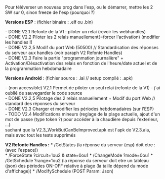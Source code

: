 Pour téléverser un nouveau prog dans l'esp, ou le démarrer, mettre les 2 SW sur 0, sinon freeze de l'esp (pourquoi ?)

**Versions ESP** : (fichier binaire : .elf ou .bin)

\- DONE	V2.1  	Refonte de la V1 : piloter un relai (revoir les webhandles)<br>
\- DONE	V2.2  	Piloter les 2 relais manuellement(=forcer l'activation) (modifier les handles !)<br>
\- DONE	V2.2,5	Modif du port Web (50500) // Standardisation des réponses du serveur aux handles (voir paraph V2 Refonte Handles)<br>
\- DONE	V2.3    Faire la partie "programmation journalière" + Activation/Désactivation des relais en fonction de l'heure/date actuel et de la programmation hebdomadaire <br>

**Versions Android** : (fichier source : .iai // setup compilé : .apk)

\- (non accessible)	V2.1	Permet de piloter un seul relai (refonte de la V1) - j'ai oublié de sauvegarder le code source<br>
\- DONE 	V2.2,5	Pilotage des 2 relais manuellement + Modif du port Web // standard des réponses du serveur<br>
\- DONE   V2.3    Charger et modifier les périodes hebdomadaires (sur l'ESP)<br>
\- TODO   V2.4    Modifications mineurs (reglage de la plage actuelle, ajout d'un mot de passe (type token ?) pour accéder à la chaudière depuis l'exterieur, ...)<br>
sachant que la V2.3_WorkButCanBeImproved.apk est l'apk de V2.3.aia, mais avec tout les tests supprimés

**V2 Refonte Handles :**
  \* /GetStates (la réponse du serveur (esp) doit etre : <CC1State> <CC2State> (avec l'espace))<br>
  \* /ForceState ?circuit=1ou2 & state=0ou1
  \* /ChangeMode ?mode=0ou1
  \* /GetSchedule ?range=1ou2 (la réponse du serveur doit etre un tableau (json) des périodes ON-OFF relative à plage (la taille dépend du mode d'affichage))
  \* /ModifySchedule (POST Param: Json)